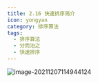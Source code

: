 ```yaml
---
title: 2.16 快速排序简介
icon: yongyan
category: 排序算法
tags:
  - 排序算法
  - 分而治之
  - 快速排序
---
```




![image-20211207114944124](https://tva1.sinaimg.cn/large/008i3skNgy1gx54kpmbw7j31cq0n4gob.jpg)

